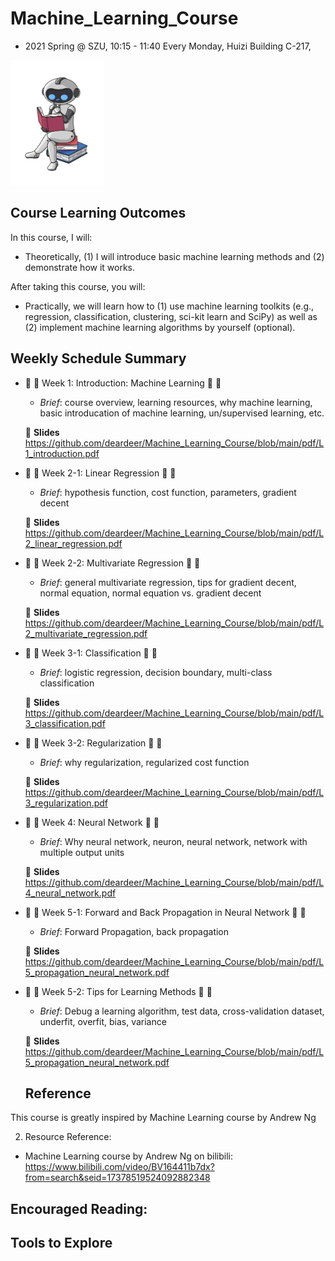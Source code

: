 # Machine_Learning_Course

* 2021 Spring @ SZU, 10:15 - 11:40 Every Monday, Huizi Building C-217, 

<img src="https://github.com/deardeer/Machine_Learning_Course/blob/main/img/ml.jpeg" height="200">

## Course Learning Outcomes

In this course, I will: 

- Theoretically, (1) I will introduce basic machine learning methods and (2) demonstrate how it works. 

After taking this course, you will:

- Practically, we will learn how to (1) use machine learning toolkits (e.g., regression, classification, clustering, sci-kit learn and SciPy) as well as (2) implement machine learning algorithms by yourself (optional).

## Weekly Schedule Summary

- &#x1F4D9; &#x1F4D9; Week 1: Introduction: Machine Learning &#x1F4D9; &#x1F4D9;
	- *Brief*: course overview, learning resources, why machine learning, basic introducation of machine learning, un/supervised learning, etc.
	
	&#x1F49C; **Slides** https://github.com/deardeer/Machine_Learning_Course/blob/main/pdf/L1_introduction.pdf
	
-   &#x1F4D9; &#x1F4D9; Week 2-1: Linear Regression  &#x1F4D9; &#x1F4D9; 
	- *Brief*:  hypothesis function, cost function, parameters, gradient decent
	
	&#x1F49C;  **Slides** https://github.com/deardeer/Machine_Learning_Course/blob/main/pdf/L2_linear_regression.pdf
	
-  &#x1F4D9; &#x1F4D9; Week 2-2: Multivariate Regression  &#x1F4D9; &#x1F4D9; 

	- *Brief*: general multivariate regression, tips for gradient decent, normal equation, normal equation vs. gradient decent
	
	&#x1F49C; **Slides** https://github.com/deardeer/Machine_Learning_Course/blob/main/pdf/L2_multivariate_regression.pdf
	
- &#x1F4D9; &#x1F4D9; Week 3-1: Classification &#x1F4D9; &#x1F4D9; 

	- *Brief*: logistic regression, decision boundary, multi-class classification
	
	&#x1F49C; **Slides** https://github.com/deardeer/Machine_Learning_Course/blob/main/pdf/L3_classification.pdf
  
- &#x1F4D9; &#x1F4D9; Week 3-2: Regularization &#x1F4D9; &#x1F4D9; 

	- *Brief*: why regularization, regularized cost function
	
	&#x1F49C; **Slides** https://github.com/deardeer/Machine_Learning_Course/blob/main/pdf/L3_regularization.pdf

- &#x1F4D9; &#x1F4D9; Week 4: Neural Network &#x1F4D9; &#x1F4D9; 

	- *Brief*: Why neural network, neuron, neural network, network with multiple output units 
	
	&#x1F49C; **Slides** https://github.com/deardeer/Machine_Learning_Course/blob/main/pdf/L4_neural_network.pdf 
	
- &#x1F4D9; &#x1F4D9; Week 5-1: Forward and Back Propagation in Neural Network &#x1F4D9; &#x1F4D9; 

	- *Brief*: Forward Propagation, back propagation
	
	&#x1F49C; **Slides** https://github.com/deardeer/Machine_Learning_Course/blob/main/pdf/L5_propagation_neural_network.pdf
  
 
- &#x1F4D9; &#x1F4D9; Week 5-2: Tips for Learning Methods &#x1F4D9; &#x1F4D9; 

	- *Brief*: Debug a learning algorithm, test data, cross-validation dataset, underfit, overfit, bias, variance 
	
	&#x1F49C; **Slides** https://github.com/deardeer/Machine_Learning_Course/blob/main/pdf/L5_propagation_neural_network.pdf
	
	## Reference

This course is greatly inspired by Machine Learning course by Andrew Ng

2. Resource Reference:
- Machine Learning course by Andrew Ng on bilibili: https://www.bilibili.com/video/BV164411b7dx?from=search&seid=17378519524092882348


## Encouraged Reading:

## Tools to Explore




